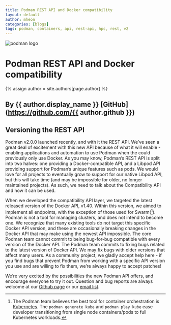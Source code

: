 ```yaml
---
title: Podman REST API and Docker compatibility
layout: default
author: mheon
categories: [blogs]
tags: podman, containers, api, rest-api, hpc, rest, v2
---
```

![podman logo](https://podman.io/images/podman.svg)

# Podman REST API and Docker compatibility
{% assign author = site.authors[page.author] %}
## By {{ author.display_name }} [GitHub](https://github.com/{{ author.github }})


## Versioning the REST API
Podman v2.0.0 launched recently, and with it the REST API. We’ve seen a great deal of excitement with this new API because of what it will enable - enabling applications and automation to use Podman when the could previously only use Docker. As you may know, Podman’s REST API is split into two halves: one providing a Docker-compatible API, and a Libpod API providing support for Podman’s unique features such as pods. We would love for all projects to eventually grow to support for our native Libpod API, but this will take time (and may be impossible for older, no longer maintained projects). As such, we need to talk about the Compatibility API and how it can be used.
<!--readmore-->

When we developed the compatibility API layer, we targeted the latest released version of the Docker API, v1.40. Within this version, we aimed to implement all endpoints, with the exception of those used for Swarm([^1]). Podman is not a tool for managing clusters, and does not intend to become one. We recognize that many existing tools do not target this specific Docker API version, and these are occasionally breaking changes in the Docker API that may make using the newest API impossible. The core Podman team cannot commit to being bug-for-bug compatible with every version of the Docker API. The Podman team commits to fixing bugs related to the latest version of Docker API. We may fix bugs with older versions that affect many users. As a community project, we gladly accept help here - if you find bugs that prevent Podman from working with a specific API version you use and are willing to fix them, we’re always happy to accept patches!

We’re very excited by the possibilities the new Podman API offers, and encourage everyone to try it out. Question and bug reports are always welcome at our [Github page](https://github.com/containers/podman) or our [email list](https://lists.podman.io/admin/lists/podman.lists.podman.io/).

[^1]: The Podman team believes the best tool for container orchestration is [Kubernetes](https://kubernetes.io/). The `podman generate kube` and `podman play kube` ease developer transitioning from single node containers/pods to full Kubernetes workloads.
